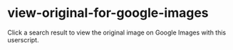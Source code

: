 # view-original-for-google-images
Click a search result to view the original image on Google Images with this userscript.
